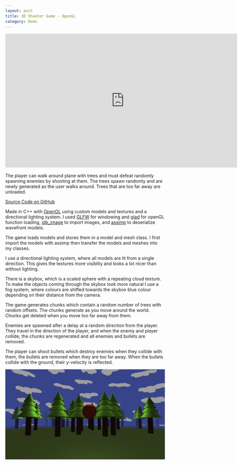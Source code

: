 ```yaml
---
layout: post
title: 3D Shooter Game - OpenGL
category: Demo
---
```


<iframe width="750" height="422" src="https://www.youtube.com/embed/3LBfopF_5Ng" title="simple shooter openGL" frameborder="0" allow="accelerometer; autoplay; clipboard-write; encrypted-media; gyroscope; picture-in-picture; web-share" allowfullscreen></iframe>

The player can walk around plane with trees and must defeat randomly spawning enemies by shooting at them. The trees spawn randomly and are newly generated as the user walks around. Trees that are too far away are unloaded.

<!-- more -->

[Source Code on GitHub](https://github.com/NoamZeise/simple-OpenGL-shooter-game/releases)

Made in C++ with [OpenGL](https://www.opengl.org/) using custom models and textures and a directional lighting system. I used [GLFW](https://www.glfw.org/) for windowing and [glad](https://glad.dav1d.de/) for openGL function loading, [stb_image](https://github.com/nothings/stb) to import images, and [assimp](https://www.assimp.org/) to deserialize wavefront models.


The game loads models and stores them in a model and mesh class. I first import the models with assimp then transfer the models and meshes into my classes.

I use a directional lighting system, where all models are lit from a single direction. This gives the textures more visiblity and looks a lot nicer than without lighting.

There is a skybox, which is a scaled sphere with a repeating cloud texture. To make the objects coming through the skybox look more natural I use a fog system, where colours are shifted towards the skybox blue colour depending on their distance from the camera.

The game generates chunks which contain a random number of trees with random offsets. The chunks generate as you move around the world. Chunks get deleted when you move too far away from them.

Enemies are spawned after a delay at a random direction from the player. They travel in the direction of the player, and when the enemy and player collide, the chunks are regenerated and all enemies and bullets are removed.

The player can shoot bullets which destroy enemies when they collide with them, the bullets are removed when they are too far away. When the bullets collide with the ground, their y-velocity is reflected.


![ss1](/assets/img/posts/3D-shooter/ss1.webp)
